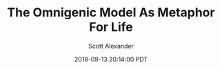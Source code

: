 ---
layout: podcast
title: "The Omnigenic Model As Metaphor For Life"
author: Scott Alexander
description: https://slatestarcodex.com/2018/09/13/the-omnigenic-model-as-metaphor-for-life/
date: 2018-09-13 20:14:00 PDT
length: 2401180
duration: 600
guid: the-omnigenic-model-as-metaphor-for-life
---